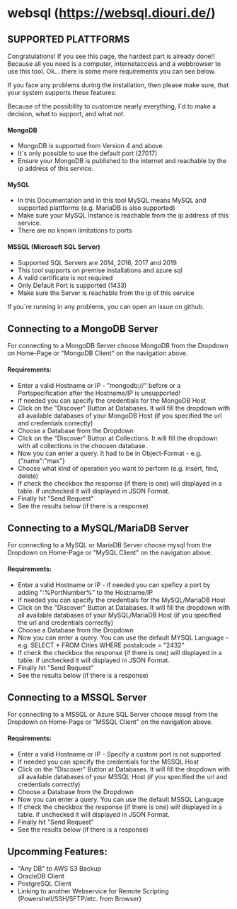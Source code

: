 # websql (https://websql.diouri.de/)

## SUPPORTED PLATTFORMS
Congratulations! If you see this page, the hardest part is already done!! Because all you need is a computer, internetaccess and a webbrowser to use this tool. Ok... there is some more requirements you can see below.

If you face any problems during the installation, then please make sure, that your system supports these features:

Because of the possibility to customize nearly everything, I´d to make a decision, what to support, and what not.

#### MongoDB
* MongoDB is supported from Version 4 and above.
* It´s only possible to use the default port (27017)
* Ensure your MongoDB is published to the internet and reachable by the ip address of this service.
#### MySQL

* In this Documentation and in this tool MySQL means MySQL and supported plattforms (e.g. MariaDB is also supported)
* Make sure your MySQL Instance is reachable from the ip address of this service.
* There are no known limitations to ports
#### MSSQL (Microsoft SQL Server)
* Supported SQL Servers are 2014, 2016, 2017 and 2019
* This tool supports on premise installations and azure sql
* A valid certificate is not required
* Only Default Port is supported (1433)
* Make sure the Server is reachable from the ip of this service

If you´re running in any problems, you can open an issue on github.

## Connecting to a MongoDB Server

For connecting to a MongoDB Server choose MongoDB from the Dropdown on Home-Page or "MongoDB Client" on the navigation above.

#### Requirements:
* Enter a valid Hostname or IP - "mongodb://" before or a Portspecification after the Hostname/IP is unsupported!
* If needed you can specify the credentials for the MongoDB Host
* Click on the "Discover" Button at Databases. It will fill the dropdown with all available databases of your MongoDB Host (if you specified the url and credentials correctly)
* Choose a Database from the Dropdown
* Click on the "Discover" Button at Collections. It will fill the dropdown with all collections in the choosen database.
* Now you can enter a query. It had to be in Object-Format - e.g. {"name":"max"}
* Choose what kind of operation you want to perform (e.g. insert, find, delete)
* If check the checkbox the response (if there is one) will displayed in a table. if unchecked it will displayed in JSON Format.
* Finally hit "Send Request"
* See the results below (if there is a response)


## Connecting to a MySQL/MariaDB Server

For connecting to a MySQL or MariaDB Server choose mysql from the Dropdown on Home-Page or "MySQL Client" on the navigation above.

#### Requirements:
* Enter a valid Hostname or IP - if needed you can speficy a port by adding ":%PortNumber%" to the Hostname/IP
* If needed you can specify the credentials for the MySQL/MariaDB Host
* Click on the "Discover" Button at Databases. It will fill the dropdown with all available databases of your MySQL/MariaDB Host (if you specified the url and credentials correctly)
* Choose a Database from the Dropdown
* Now you can enter a query. You can use the default MYSQL Language - e.g. SELECT * FROM Cities WHERE postalcode = "2432"
* If check the checkbox the response (if there is one) will displayed in a table. if unchecked it will displayed in JSON Format.
* Finally hit "Send Request"
* See the results below (if there is a response)

## Connecting to a MSSQL Server

For connecting to a MSSQL or Azure SQL Server choose mssql from the Dropdown on Home-Page or "MSSQL Client" on the navigation above.

#### Requirements:
* Enter a valid Hostname or IP - Specify a custom port is not supported
* If needed you can specify the credentials for the MSSQL Host
* Click on the "Discover" Button at Databases. It will fill the dropdown with all available databases of your MSSQL Host (if you specified the url and credentials correctly)
* Choose a Database from the Dropdown
* Now you can enter a query. You can use the default MSSQL Language
* If check the checkbox the response (if there is one) will displayed in a table. if unchecked it will displayed in JSON Format.
* Finally hit "Send Request"
* See the results below (if there is a response)


## Upcomming Features:
* "Any DB" to AWS S3 Backup
* OracleDB Client
* PostgreSQL Client
* Linking to another Webservice for Remote Scripting (Powershell/SSH/SFTP/etc. from Browser)
